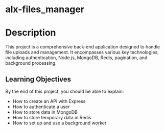 # alx-files_manager


# Description

This project is a comprehensive back-end application designed to handle file uploads and management. It encompasses various key technologies, including authentication, Node.js, MongoDB, Redis, pagination, and background processing.

## Learning Objectives

By the end of this project, you should be able to explain:

- How to create an API with Express
- How to authenticate a user
- How to store data in MongoDB
- How to store temporary data in Redis
- How to set up and use a background worker
